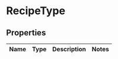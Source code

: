 

# RecipeType


## Properties

| Name | Type | Description | Notes |
|------------ | ------------- | ------------- | -------------|



